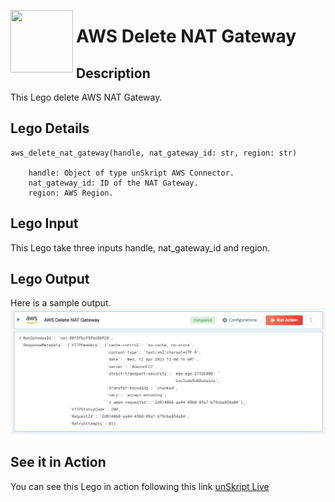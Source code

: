 [<img align="left" src="https://unskript.com/assets/favicon.png" width="100" height="100" style="padding-right: 5px">](https://unskript.com/assets/favicon.png) 
<h1>AWS Delete NAT Gateway</h1>

## Description
This Lego delete AWS NAT Gateway.


## Lego Details

    aws_delete_nat_gateway(handle, nat_gateway_id: str, region: str)

        handle: Object of type unSkript AWS Connector.
        nat_gateway_id: ID of the NAT Gateway.
        region: AWS Region.

## Lego Input
This Lego take three inputs handle, nat_gateway_id and region.

## Lego Output
Here is a sample output.
<img src="./1.png">

## See it in Action

You can see this Lego in action following this link [unSkript Live](https://us.app.unskript.io)